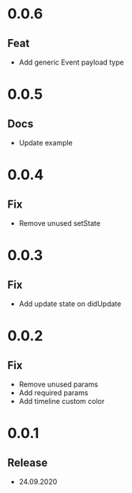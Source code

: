 # 0.0.6

## Feat

- Add generic Event payload type

# 0.0.5

## Docs

- Update example

# 0.0.4

## Fix

- Remove unused setState

# 0.0.3

## Fix

- Add update state on didUpdate

# 0.0.2

## Fix

- Remove unused params
- Add required params
- Add timeline custom color

# 0.0.1

## Release

- 24.09.2020
